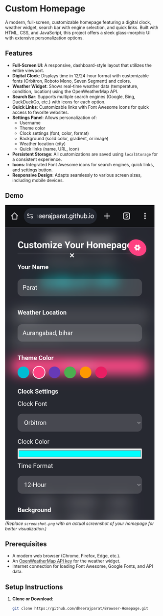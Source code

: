 # Custom Homepage

A modern, full-screen, customizable homepage featuring a digital clock, weather widget, search bar with engine selection, and quick links. Built with HTML, CSS, and JavaScript, this project offers a sleek glass-morphic UI with extensive personalization options.

## Features

- **Full-Screen UI**: A responsive, dashboard-style layout that utilizes the entire viewport.
- **Digital Clock**: Displays time in 12/24-hour format with customizable fonts (Orbitron, Roboto Mono, Seven Segment) and colors.
- **Weather Widget**: Shows real-time weather data (temperature, condition, location) using the OpenWeatherMap API.
- **Search Bar**: Supports multiple search engines (Google, Bing, DuckDuckGo, etc.) with icons for each option.
- **Quick Links**: Customizable links with Font Awesome icons for quick access to favorite websites.
- **Settings Panel**: Allows personalization of:
  - Username
  - Theme color
  - Clock settings (font, color, format)
  - Background (solid color, gradient, or image)
  - Weather location (city)
  - Quick links (name, URL, icon)
- **Persistent Storage**: All customizations are saved using `localStorage` for a consistent experience.
- **Icons**: Integrated Font Awesome icons for search engines, quick links, and settings button.
- **Responsive Design**: Adapts seamlessly to various screen sizes, including mobile devices.

## Demo

![Screenshot](screenshot.png)  
*(Replace `screenshot.png` with an actual screenshot of your homepage for better visualization.)*

## Prerequisites

- A modern web browser (Chrome, Firefox, Edge, etc.).
- An [OpenWeatherMap API key](https://openweathermap.org) for the weather widget.
- Internet connection for loading Font Awesome, Google Fonts, and API data.

## Setup Instructions

1. **Clone or Download**:
   ```bash
   git clone https://github.com/dheerajparat/Browser-Homepage.git
